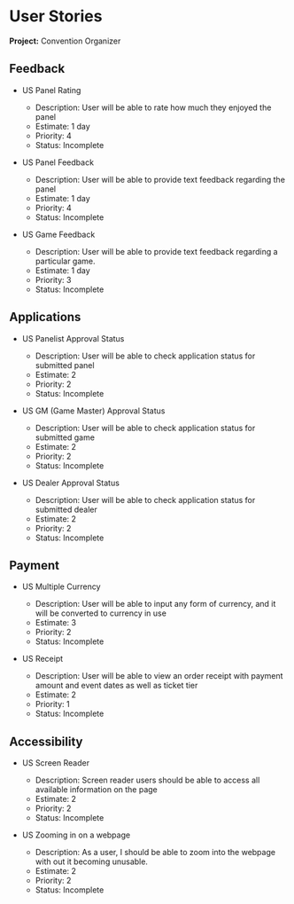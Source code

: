 # User Stories

**Project:** Convention Organizer

## Feedback

- US Panel Rating
  - Description: User will be able to rate how much they enjoyed the panel
  - Estimate: 1 day
  - Priority: 4
  - Status: Incomplete

- US Panel Feedback
  - Description: User will be able to provide text feedback regarding the panel
  - Estimate: 1 day
  - Priority: 4
  - Status: Incomplete
  
- US Game Feedback
  - Description: User will be able to provide text feedback regarding a particular game.
  - Estimate: 1 day
  - Priority: 3
  - Status: Incomplete

## Applications

- US Panelist Approval Status
  - Description: User will be able to check application status for submitted panel
  - Estimate: 2
  - Priority: 2
  - Status: Incomplete
  
- US GM (Game Master) Approval Status
  - Description: User will be able to check application status for submitted game
  - Estimate: 2
  - Priority: 2
  - Status: Incomplete
  
- US Dealer Approval Status
  - Description: User will be able to check application status for submitted dealer
  - Estimate: 2
  - Priority: 2
  - Status: Incomplete

## Payment

- US Multiple Currency
  - Description: User will be able to input any form of currency, and it will be converted to currency in use
  - Estimate: 3
  - Priority: 2
  - Status: Incomplete

- US Receipt
  - Description: User will be able to view an order receipt with payment amount and event dates as well as ticket tier
  - Estimate: 2
  - Priority: 1
  - Status: Incomplete
  
## Accessibility

- US Screen Reader
  - Description: Screen reader users should be able to access all available information on the page
  - Estimate: 2
  - Priority: 2
  - Status: Incomplete
  
- US Zooming in on a webpage
  - Description: As a user, I should be able to zoom into the webpage with out it becoming unusable.
  - Estimate: 2
  - Priority: 2
  - Status: Incomplete
